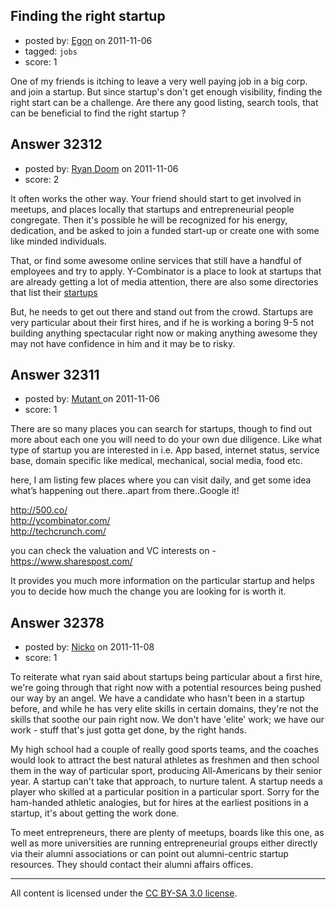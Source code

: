## Finding the right startup

- posted by: [Egon](https://stackexchange.com/users/-1/4497-egon) on 2011-11-06
- tagged: `jobs`
- score: 1

One of my friends is itching to leave a very well paying job in a big corp. and join a startup. But since startup's don't get enough visibility, finding the right start can be a challenge. Are there any good listing, search tools, that can be beneficial to find the right startup ?


## Answer 32312

- posted by: [Ryan Doom](https://stackexchange.com/users/-1/5655-ryan-doom) on 2011-11-06
- score: 2

<p>It often works the other way.  Your friend should start to get involved in meetups, and places locally that startups and entrepreneurial people congregate. Then it's possible he will be recognized for his energy, dedication, and be asked to join a funded start-up or create one with some like minded individuals.</p>

<p>That, or find some awesome online services that still have a handful of employees and try to apply. Y-Combinator is a place to look at startups that are already getting a lot of media attention, there are also some directories that list their <a href="http://answers.onstartups.com/questions/24570/are-there-any-startup-showcase-websites">startups</a></p>

<p>But, he needs to get out there and stand out from the crowd. Startups are very particular about their first hires, and if he is working a boring 9-5 not building anything spectacular right now or making anything awesome they may not have confidence in him and it may be to risky.</p>



## Answer 32311

- posted by: [Mutant ](https://stackexchange.com/users/-1/14128-mutant) on 2011-11-06
- score: 1

There are so many places you can search for startups, though to find out more about each one you will need to do your own due diligence. Like what type of startup you are interested in i.e. App based, internet status, service base, domain specific like medical, mechanical, social media, food etc. 

here, I am listing few places where you can visit daily, and get some idea what’s happening out there..apart from there..Google it!

http://500.co/  
http://ycombinator.com/  
http://techcrunch.com/  

you can check the valuation and VC interests on - https://www.sharespost.com/

It provides you much more information on the particular startup and helps you to decide how much the change you are looking for is worth it.




## Answer 32378

- posted by: [Nicko](https://stackexchange.com/users/-1/7870-nicko) on 2011-11-08
- score: 1

To reiterate what ryan said about startups being particular about a first hire, we're going through that right now with a potential resources being pushed our way by an angel.  We have a candidate who hasn't been in a startup before, and while he has very elite skills in certain domains, they're not the skills that soothe our pain right now.  We don't have 'elite' work; we have our work - stuff that's just gotta get done, by the right hands.

My high school had a couple of really good sports teams, and the coaches would look to attract the best natural athletes as freshmen and then school them in the way of particular sport, producing All-Americans by their senior year.  A startup can't take that approach, to nurture talent.  A startup needs a player who skilled at a particular position in a particular sport.  Sorry for the ham-handed athletic analogies, but for hires at the earliest positions in a startup, it's about getting the work done.

To meet entrepreneurs, there are plenty of meetups, boards like this one, as well as more universities are running entrepreneurial groups either directly via their alumni associations or can point out alumni-centric startup resources. They should contact their alumni affairs offices. 



---

All content is licensed under the [CC BY-SA 3.0 license](https://creativecommons.org/licenses/by-sa/3.0/).
